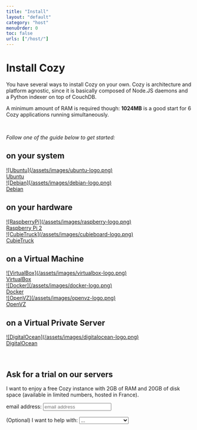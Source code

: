 ```yaml
---
title: "Install"
layout: "default"
category: "host"
menuOrder: 0
toc: false
urls: ["/host/"]
---
```



# Install Cozy

You have several ways to install Cozy on your own. Cozy is architecture and platform agnostic, since it is basically composed of Node.JS daemons and a Python indexer on top of CouchDB.

A minimum amount of RAM is required though: **1024MB** is a good start for 6 Cozy applications running simultaneously.

<br>

*Follow one of the guide below to get started:*

## on your system

<div class="install-logo">
  <a href="install-on-ubuntu.html">
    ![Ubuntu](/assets/images/ubuntu-logo.png)<div class="label">Ubuntu</div>
  </a>
  <a href="install-on-debian.html">
    ![Debian](/assets/images/debian-logo.png)<div class="label">Debian</div>
  </a>
</div>

## on your hardware

<div class="install-logo">
  <a href="install-on-raspberry.html">
    ![RaspberryPi](/assets/images/raspberry-logo.png)<div class="label">Raspberry Pi 2</div>
  </a>
  <a href="install-on-cubietruck.html">
    ![CubieTruck](/assets/images/cubieboard-logo.png)<div class="label">CubieTruck</div>
  </a>
</div>

## on a Virtual Machine

<div class="install-logo">
  <a href="install-on-virtualbox.html">
    ![VirtualBox](/assets/images/virtualbox-logo.png)<div class="label">VirtualBox</div>
  </a>
  <a href="install-on-docker.html">
    ![Docker](/assets/images/docker-logo.png)<div class="label">Docker</div>
  </a>
  <a href="install-on-openvz.html">
    ![OpenVZ](/assets/images/openvz-logo.png)<div class="label">OpenVZ</div>
  </a>
</div>

## on a Virtual Private Server

<div class="install-logo">
  <a href="install-on-digitalocean.html">
    ![DigitalOcean](/assets/images/digitalocean-logo.png)<div class="label">DigitalOcean</div>
  </a>
</div>

<br>

<br>

## Ask for a trial on our servers

I want to enjoy a free Cozy instance with 2GB of RAM and 20GB of disk space
(available in limited numbers, hosted in France).

<form id="sign-me-up"
      action='//cozy.us4.list-manage.com/subscribe/post?u=e25ec3b4f8c222291f7d77997&id=a9da8da0de'
      method='post' 
      name='mc-embedded-subscribe-form' target='_blank' novalidate=''>

<label for='mce-signmeup-EMAIL'>
<span> email address: </span>
</label>
<input id="mce-signmeup-EMAIL" type="email" name="EMAIL" placeholder="email address">
<label for='mce-signmeup-MOTIV'>
<br />
<br />
<span>(Optional) I want to help with:</span>
<select name="MOTIV">
    <option value="" disabled="" selected=""> ...
    <option>providing feedback</option>
    <option>bug reports</option>
    <option>translation</option>
    <option>app development</option>
</select>
<div style='position: absolute; left: -5000px;'>
<input type='text' name='b_e25ec3b4f8c222291f7d77997_a9da8da0de' tabindex='-1' value='' />
    <button class="icon-cloud" type='submit' name='subscribe'>
       Sign me up!
    </button>
<p>
</p>
</div>
</form>

